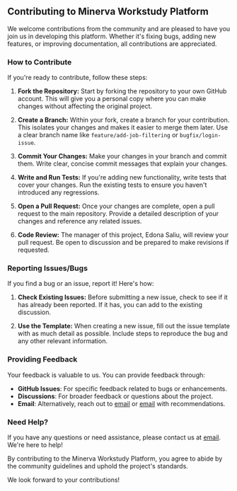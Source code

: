 ## Contributing to Minerva Workstudy Platform

We welcome contributions from the community and are pleased to have you join us in developing this platform. Whether it's fixing bugs, adding new features, or improving documentation, all contributions are appreciated.

### How to Contribute

If you're ready to contribute, follow these steps:

1. **Fork the Repository:**
   Start by forking the repository to your own GitHub account. This will give you a personal copy where you can make changes without affecting the original project.

2. **Create a Branch:**
   Within your fork, create a branch for your contribution. This isolates your changes and makes it easier to merge them later. Use a clear branch name like `feature/add-job-filtering` or `bugfix/login-issue`.

3. **Commit Your Changes:**
   Make your changes in your branch and commit them. Write clear, concise commit messages that explain your changes.

4. **Write and Run Tests:**
   If you're adding new functionality, write tests that cover your changes. Run the existing tests to ensure you haven't introduced any regressions.

5. **Open a Pull Request:**
   Once your changes are complete, open a pull request to the main repository. Provide a detailed description of your changes and reference any related issues.

6. **Code Review:**
   The manager of this project, Edona Saliu, will review your pull request. Be open to discussion and be prepared to make revisions if requested. 

### Reporting Issues/Bugs

If you find a bug or an issue, report it! Here's how:

1. **Check Existing Issues:**
   Before submitting a new issue, check to see if it has already been reported. If it has, you can add to the existing discussion.

2. **Use the Template:**
   When creating a new issue, fill out the issue template with as much detail as possible. Include steps to reproduce the bug and any other relevant information.

### Providing Feedback

Your feedback is valuable to us. You can provide feedback through:

- **GitHub Issues**: For specific feedback related to bugs or enhancements.
- **Discussions**: For broader feedback or questions about the project.
- **Email**: Alternatively, reach out to [email](mailto:edonasaliu@uni.minerva.edu) or [email](mailto:workstudy@minerva.edu) with recommendations. 

### Need Help?

If you have any questions or need assistance, please contact us at [email](mailto:edonasaliu@uni.minerva.edu). We're here to help!

By contributing to the Minerva Workstudy Platform, you agree to abide by the community guidelines and uphold the project's standards.

We look forward to your contributions!
